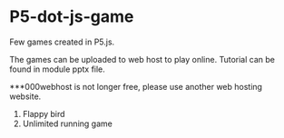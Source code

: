 # P5-dot-js-game
Few games created in P5.js.

The games can be uploaded to web host to play online.
Tutorial can be found in module pptx file.

***000webhost is not longer free, please use another web hosting website.

1) Flappy bird
2) Unlimited running game

